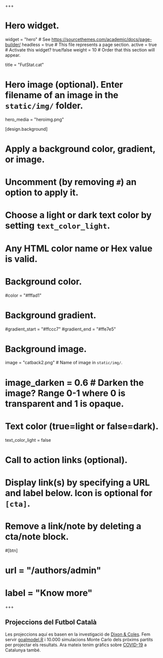 +++
# Hero widget.
widget = "hero"  # See https://sourcethemes.com/academic/docs/page-builder/
headless = true  # This file represents a page section.
active = true  # Activate this widget? true/false
weight = 10  # Order that this section will appear.

title = "FutStat.cat"

# Hero image (optional). Enter filename of an image in the `static/img/` folder.
hero_media = "heroimg.png"

[design.background]
  # Apply a background color, gradient, or image.
  #   Uncomment (by removing `#`) an option to apply it.
  #   Choose a light or dark text color by setting `text_color_light`.
  #   Any HTML color name or Hex value is valid.

  # Background color.
  #color = "#fffad1"
  
  # Background gradient.
   #gradient_start = "#ffccc7"
   #gradient_end = "#ffe7e5"
  
  # Background image.
   image = "catback2.png"  # Name of image in `static/img/`.
  # image_darken = 0.6  # Darken the image? Range 0-1 where 0 is transparent and 1 is opaque.

  # Text color (true=light or false=dark).
  text_color_light = false

# Call to action links (optional).
#   Display link(s) by specifying a URL and label below. Icon is optional for `[cta]`.
#   Remove a link/note by deleting a cta/note block.
#[btn]
#  url = "/authors/admin"
#  label = "Know more"
  


+++
## Projeccions del Futbol Català

Les projeccions aquí es basen en la investigació de [Dixon & Coles](https://rss.onlinelibrary.wiley.com/doi/10.1111/1467-9876.00065). Fem servir [goalmodel.R](https://github.com/opisthokonta/goalmodel) i 10.000 simulacions Monte Carlo dels pròxims partits per projectar els resultats. Ara mateix tenim gràfics sobre [COVID-19](/covid-19) a Catalunya també. 